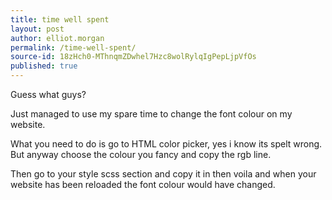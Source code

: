 ```yaml
---
title: time well spent
layout: post
author: elliot.morgan
permalink: /time-well-spent/
source-id: 18zHch0-MThnqmZDwhel7Hzc8wolRylqIgPepLjpVfOs
published: true
---
```

Guess what guys?

Just managed to use my spare time to change the font colour on my website.

What you need to do is go to HTML color picker, yes i know its spelt wrong. But anyway choose the colour you fancy and copy the rgb line.

Then go to your style scss section and copy it in then voila and when your website has been reloaded the font colour would have changed.

